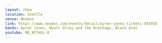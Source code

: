```yaml
---
layout: show
location: Seattle
venue: Neumos
link: https://www.neumos.com/events/detail/ayron-jones-tickets-483958
bands: Ayron Jones, Wyatt Olney and the Wreckage, Black Ends
youtube: M0_8FTmXc-8
---
```


